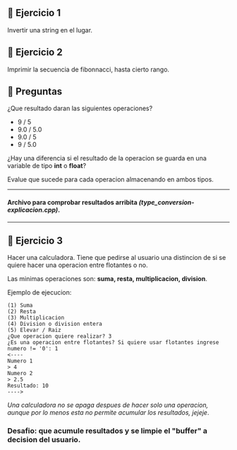 
## 🍓 **Ejercicio 1**

Invertir una string en el lugar.

## 🍓 **Ejercicio 2**

Imprimir la secuencia de fibonnacci, hasta cierto rango.

## 🍓 **Preguntas**

¿Que resultado daran las siguientes operaciones?

* 9 / 5
* 9.0 / 5.0
* 9.0 / 5
* 9 / 5.0

¿Hay una diferencia si el resultado de la operacion se guarda en una variable de tipo **int** o **float**?

Evalue que sucede para cada operacion almacenando en ambos tipos.

---
#### Archivo para comprobar resultados arribita _**(type_conversion-explicacion.cpp)**_.
---

## 🍓 **Ejercicio 3**

Hacer una calculadora. Tiene que pedirse al usuario una distincion de si se quiere hacer una operacion entre flotantes o no.

Las minimas operaciones son: **suma, resta, multiplicacion, division**.

Ejemplo de ejecucion:

```
(1) Suma
(2) Resta
(3) Multiplicacion
(4) Division o division entera
(5) Elevar / Raiz
¿Que operacion quiere realizar? 3
¿Es una operacion entre flotantes? Si quiere usar flotantes ingrese numero != '0': 1
<----
Numero 1
> 4
Numero 2
> 2.5
Resultado: 10
---->
```

_Una calculadora no se apaga despues de hacer solo una operacion, aunque por lo menos esta no permite acumular los resultados, jejeje_.

### **Desafio: que acumule resultados y se limpie el "buffer" a decision del usuario.**

